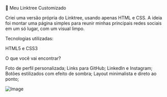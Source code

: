 🚀 Meu Linktree Customizado

Criei uma versão própria do Linktree, usando apenas HTML e CSS.
A ideia foi montar uma página simples para reunir minhas principais redes sociais em um só lugar, com um visual limpo.

Tecnologias utilizadas:

HTML5 e CSS3

O que você vai encontrar?

Foto de perfil personalizada;
Links para GitHub;
LinkedIn e Instagram;
Botões estilizados com efeito de sombra;
Layout minimalista e direto ao ponto;


![Image](https://github.com/user-attachments/assets/d642f83c-68a6-48a9-8eb3-ef847fdf726c)
